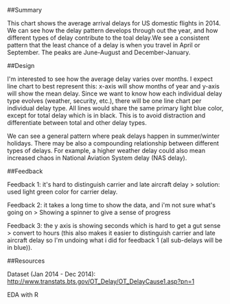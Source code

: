 ##Summary

This chart shows the average arrival delays for US domestic flights in 2014. We can see how the delay pattern develops through out the year, and how different types of delay contribute to the toal delay.We see a consistent pattern that the least chance of a delay is when you travel in April or September. The peaks are June-August and December-January. 

##Design

I'm interested to see how the average delay varies over months. I expect line chart to best represent this: x-axis will show months of year and y-axis will show the mean delay. Since we want to know how each individual delay type evolves (weather, security, etc.), there will be one line chart per individual delay type. All lines would share the same primary light blue color, except for total delay which is in black. This is to avoid distraction and differentiate between total and other delay types. 

We can see a general pattern where peak delays happen in summer/winter holidays. There may be also a compounding relationship between different types of delays. For example, a higher weather delay could also mean increased chaos in National Aviation System delay (NAS delay).


##Feedback

Feedback 1: 
it's hard to distinguish carrier and late aircraft delay > solution: used light green color for carrier delay. 

Feedback 2: 
it takes a long time to show the data, and i'm not sure what's going on > Showing a spinner to give a sense of progress

Feedback 3: 
the y axis is showing seconds which is hard to get a gut sense > convert to hours (this also makes it easier to distinguish carrier and late aircraft delay so I'm undoing what i did for feedback 1 (all sub-delays will be in blue)).


##Resources

Dataset (Jan 2014 - Dec 2014): http://www.transtats.bts.gov/OT_Delay/OT_DelayCause1.asp?pn=1

EDA with R

